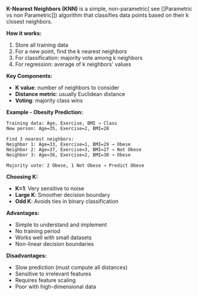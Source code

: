 **K-Nearest Neighbors (KNN)** is a simple, non-parametric( see [[Parametric vs non Parametric]]) algorithm that classifies data points based on their k closest neighbors.

**How it works:**

1. Store all training data
2. For a new point, find the k nearest neighbors
3. For classification: majority vote among k neighbors
4. For regression: average of k neighbors' values

**Key Components:**

- **K value**: number of neighbors to consider
- **Distance metric**: usually Euclidean distance
- **Voting**: majority class wins

**Example - Obesity Prediction:**

```
Training data: Age, Exercise, BMI → Class
New person: Age=35, Exercise=2, BMI=28

Find 3 nearest neighbors:
Neighbor 1: Age=33, Exercise=1, BMI=29 → Obese
Neighbor 2: Age=37, Exercise=3, BMI=27 → Not Obese  
Neighbor 3: Age=36, Exercise=2, BMI=30 → Obese

Majority vote: 2 Obese, 1 Not Obese → Predict Obese
```

**Choosing K:**

- **K=1**: Very sensitive to noise
- **Large K**: Smoother decision boundary
- **Odd K**: Avoids ties in binary classification

**Advantages:**

- Simple to understand and implement
- No training period
- Works well with small datasets
- Non-linear decision boundaries

**Disadvantages:**

- Slow prediction (must compute all distances)
- Sensitive to irrelevant features
- Requires feature scaling
- Poor with high-dimensional data